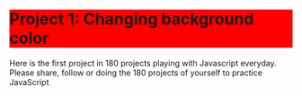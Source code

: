 <h1 style="background-color: red">Project 1: Changing background color</h1>

Here is the first project in 180 projects playing with Javascript everyday.
Please share, follow or doing the 180 projects of yourself to practice JavaScript